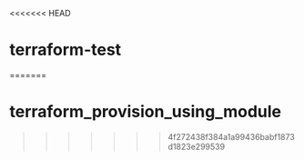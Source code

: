 <<<<<<< HEAD
# terraform-test
=======
# terraform_provision_using_module
>>>>>>> 4f272438f384a1a99436babf1873d1823e299539
